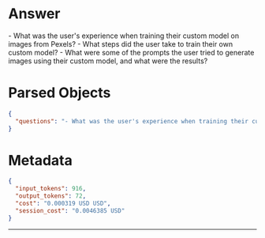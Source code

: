 # Answer

<questions>
- What was the user's experience when training their custom model on images from Pexels?
- What steps did the user take to train their own custom model?
- What were some of the prompts the user tried to generate images using their custom model, and what were the results?
</questions>

# Parsed Objects

```json
{
  "questions": "- What was the user's experience when training their custom model on images from Pexels?\n- What steps did the user take to train their own custom model?\n- What were some of the prompts the user tried to generate images using their custom model, and what were the results?"
}
```

# Metadata

```json
{
  "input_tokens": 916,
  "output_tokens": 72,
  "cost": "0.000319 USD USD",
  "session_cost": "0.0046385 USD"
}
```

-----

